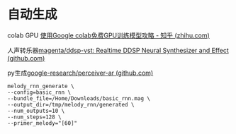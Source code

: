 # 自动生成

colab GPU [使用Google colab免费GPU训练模型攻略 - 知乎 (zhihu.com)](https://zhuanlan.zhihu.com/p/129663051)

人声转乐器[magenta/ddsp-vst: Realtime DDSP Neural Synthesizer and Effect (github.com)](https://github.com/magenta/ddsp-vst)

py生成[google-research/perceiver-ar (github.com)](https://github.com/google-research/perceiver-ar)

```
melody_rnn_generate \
--config=basic_rnn \
--bundle_file=/Home/Downloads/basic_rnn.mag \
--output_dir=/tmp/melody_rnn/generated \
--num_outputs=10 \
--num_steps=128 \
--primer_melody="[60]"
```


